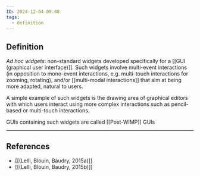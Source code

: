 ```yaml
---
ID: 2024-12-04-09:48
tags:
  - definition
---
```

## Definition

*Ad hoc widgets*: non-standard widgets developed specifically for a [[GUI (graphical user interface)]]. Such widgets involve multi-event interactions (in opposition to mono-event interactions, e.g. multi-touch interactions for zooming, rotating), and/or [[multi-modal interactions]] that aim at being more adapted, natural to users.

A simple example of such widgets is the drawing area of graphical editors with which users interact using more complex interactions such as pencil-based or multi-touch interactions.

GUIs containing such widgets are called [[Post-WIMP]] GUIs 

---
## References
- [[(Lelli, Blouin, Baudry, 2015a)]]
- [[(Lelli, Blouin, Baudry, 2015b)]]